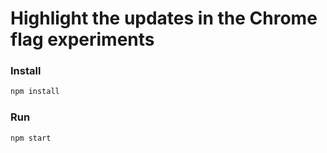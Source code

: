 # Highlight the updates in the Chrome flag experiments



### Install
```js
npm install
```

### Run
```js
npm start
```
